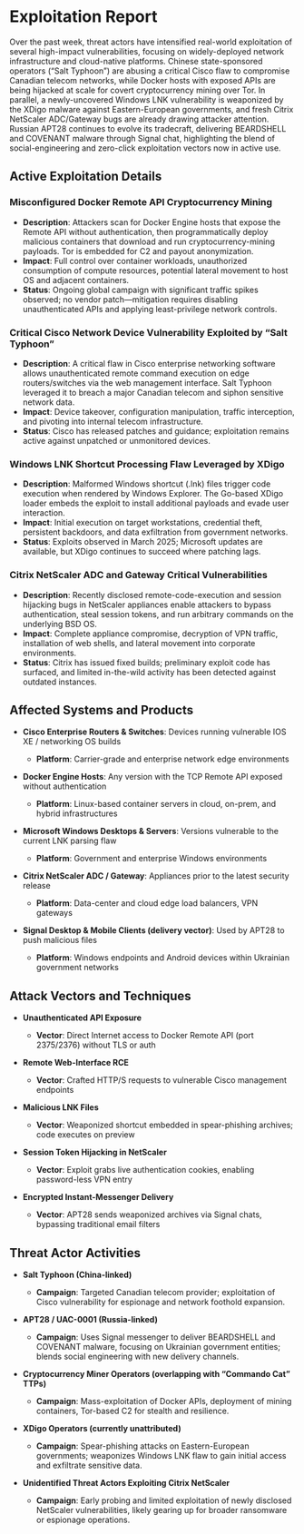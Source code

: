 # Exploitation Report

Over the past week, threat actors have intensified real-world exploitation of several high-impact vulnerabilities, focusing on widely-deployed network infrastructure and cloud-native platforms. Chinese state-sponsored operators (“Salt Typhoon”) are abusing a critical Cisco flaw to compromise Canadian telecom networks, while Docker hosts with exposed APIs are being hijacked at scale for covert cryptocurrency mining over Tor. In parallel, a newly-uncovered Windows LNK vulnerability is weaponized by the XDigo malware against Eastern-European governments, and fresh Citrix NetScaler ADC/Gateway bugs are already drawing attacker attention. Russian APT28 continues to evolve its tradecraft, delivering BEARDSHELL and COVENANT malware through Signal chat, highlighting the blend of social-engineering and zero-click exploitation vectors now in active use.

## Active Exploitation Details

### Misconfigured Docker Remote API Cryptocurrency Mining
- **Description**: Attackers scan for Docker Engine hosts that expose the Remote API without authentication, then programmatically deploy malicious containers that download and run cryptocurrency-mining payloads. Tor is embedded for C2 and payout anonymization.  
- **Impact**: Full control over container workloads, unauthorized consumption of compute resources, potential lateral movement to host OS and adjacent containers.  
- **Status**: Ongoing global campaign with significant traffic spikes observed; no vendor patch—mitigation requires disabling unauthenticated APIs and applying least-privilege network controls.

### Critical Cisco Network Device Vulnerability Exploited by “Salt Typhoon”
- **Description**: A critical flaw in Cisco enterprise networking software allows unauthenticated remote command execution on edge routers/switches via the web management interface. Salt Typhoon leveraged it to breach a major Canadian telecom and siphon sensitive network data.  
- **Impact**: Device takeover, configuration manipulation, traffic interception, and pivoting into internal telecom infrastructure.  
- **Status**: Cisco has released patches and guidance; exploitation remains active against unpatched or unmonitored devices.

### Windows LNK Shortcut Processing Flaw Leveraged by XDigo
- **Description**: Malformed Windows shortcut (​.lnk) files trigger code execution when rendered by Windows Explorer. The Go-based XDigo loader embeds the exploit to install additional payloads and evade user interaction.  
- **Impact**: Initial execution on target workstations, credential theft, persistent backdoors, and data exfiltration from government networks.  
- **Status**: Exploits observed in March 2025; Microsoft updates are available, but XDigo continues to succeed where patching lags.

### Citrix NetScaler ADC and Gateway Critical Vulnerabilities
- **Description**: Recently disclosed remote-code-execution and session hijacking bugs in NetScaler appliances enable attackers to bypass authentication, steal session tokens, and run arbitrary commands on the underlying BSD OS.  
- **Impact**: Complete appliance compromise, decryption of VPN traffic, installation of web shells, and lateral movement into corporate environments.  
- **Status**: Citrix has issued fixed builds; preliminary exploit code has surfaced, and limited in-the-wild activity has been detected against outdated instances.

## Affected Systems and Products

- **Cisco Enterprise Routers & Switches**: Devices running vulnerable IOS XE / networking OS builds  
  - **Platform**: Carrier-grade and enterprise network edge environments  

- **Docker Engine Hosts**: Any version with the TCP Remote API exposed without authentication  
  - **Platform**: Linux-based container servers in cloud, on-prem, and hybrid infrastructures  

- **Microsoft Windows Desktops & Servers**: Versions vulnerable to the current LNK parsing flaw  
  - **Platform**: Government and enterprise Windows environments  

- **Citrix NetScaler ADC / Gateway**: Appliances prior to the latest security release  
  - **Platform**: Data-center and cloud edge load balancers, VPN gateways  

- **Signal Desktop & Mobile Clients (delivery vector)**: Used by APT28 to push malicious files  
  - **Platform**: Windows endpoints and Android devices within Ukrainian government networks  

## Attack Vectors and Techniques

- **Unauthenticated API Exposure**  
  - **Vector**: Direct Internet access to Docker Remote API (port 2375/2376) without TLS or auth  

- **Remote Web-Interface RCE**  
  - **Vector**: Crafted HTTP/S requests to vulnerable Cisco management endpoints  

- **Malicious LNK Files**  
  - **Vector**: Weaponized shortcut embedded in spear-phishing archives; code executes on preview  

- **Session Token Hijacking in NetScaler**  
  - **Vector**: Exploit grabs live authentication cookies, enabling password-less VPN entry  

- **Encrypted Instant-Messenger Delivery**  
  - **Vector**: APT28 sends weaponized archives via Signal chats, bypassing traditional email filters  

## Threat Actor Activities

- **Salt Typhoon (China-linked)**
  - **Campaign**: Targeted Canadian telecom provider; exploitation of Cisco vulnerability for espionage and network foothold expansion.

- **APT28 / UAC-0001 (Russia-linked)**
  - **Campaign**: Uses Signal messenger to deliver BEARDSHELL and COVENANT malware, focusing on Ukrainian government entities; blends social engineering with new delivery channels.

- **Cryptocurrency Miner Operators (overlapping with “Commando Cat” TTPs)**
  - **Campaign**: Mass-exploitation of Docker APIs, deployment of mining containers, Tor-based C2 for stealth and resilience.

- **XDigo Operators (currently unattributed)**
  - **Campaign**: Spear-phishing attacks on Eastern-European governments; weaponizes Windows LNK flaw to gain initial access and exfiltrate sensitive data.

- **Unidentified Threat Actors Exploiting Citrix NetScaler**
  - **Campaign**: Early probing and limited exploitation of newly disclosed NetScaler vulnerabilities, likely gearing up for broader ransomware or espionage operations.

